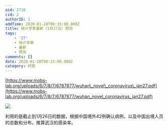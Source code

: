 ```yaml
---
aid: 2716
cid: 2
authorID: 1
addTime: 2020-01-28T06:15:00.000Z
title: 统计学家最新（1月27日）预测
tags:
    - '27'
    - 统计学家
    - 最新
    - 预测
comments: []
date: 2020-01-28T06:15:00.000Z
category: 时政
---
```


[https://www.mobs-lab.org/uploads/6/7/8/7/6787877/wuhan\_novel\_coronavirus\_jan27.pdf](https://www.mobs-lab.org/uploads/6/7/8/7/6787877/wuhan_novel_coronavirus_jan27.pdf)

![](https://i.loli.net/2020/01/28/CKOVwYdLno2sfW8.jpg)

利用的是截止到1月26日的数据，根据中国境外42例确认病例，以及中国出境人员的总数和分布，推算武汉的感染率。
